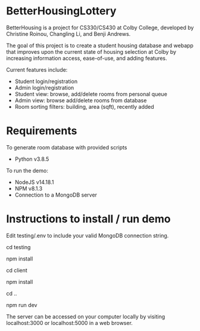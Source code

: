 # BetterHousingLottery

BetterHousing is a project for CS330/CS430 at Colby College, developed by Christine Roinou, Changling Li, and Benji Andrews.

The goal of this project is to create a student housing database and webapp that improves upon the current state of housing selection at Colby by increasing information access, ease-of-use, and adding features.

Current features include:

- Student login/registration
- Admin login/registration
- Student view: browse, add/delete rooms from personal queue
- Admin view: browse add/delete rooms from database
- Room sorting filters: building, area (sqft), recently added


# Requirements
To generate room database with provided scripts

- Python v3.8.5

To run the demo:

- NodeJS v14.18.1
- NPM v8.1.3
- Connection to a MongoDB server 

# Instructions to install / run demo 
Edit testing/.env to include your valid MongoDB connection string.

cd testing

npm install

cd client

npm install

cd ..

npm run dev

The server can be accessed on your computer locally by visiting localhost:3000 or localhost:5000 in a web browser.
